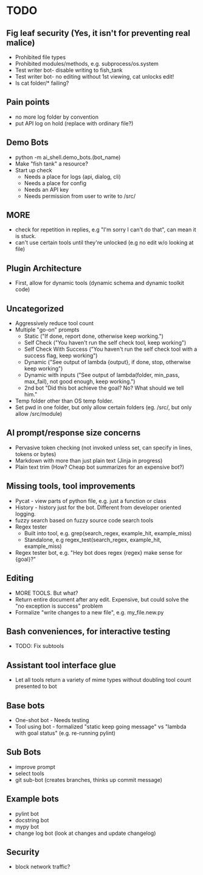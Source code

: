 # TODO

## Fig leaf security (Yes, it isn't for preventing real malice)
- Prohibited file types
- Prohibited modules/methods, e.g. subprocess/os.system
- Test writer bot- disable writing to fish_tank
- Test writer bot- no editing without 1st viewing, cat unlocks edit!
- Is cat folder/* failing?

## Pain points
- no more log folder by convention
- put API log on hold (replace with ordinary file?)

## Demo Bots

- python -m ai_shell.demo_bots.(bot_name)
- Make "fish tank" a resource?
- Start up check
  - Needs a place for logs (api, dialog, cli)
  - Needs a place for config
  - Needs an API key
  - Needs permission from user to write to /src/

## MORE

- check for repetition in replies, e.g "I'm sorry I can't do that", can mean it is stuck.
- can't use certain tools until they're unlocked (e.g no edit w/o looking at file)

## Plugin Architecture
- First, allow for dynamic tools (dynamic schema and dynamic toolkit code)

## Uncategorized

- Aggressively reduce tool count
- Multiple "go-on" prompts
  - Static ("If done, report done, otherwise keep working.")
  - Self Check ("You haven't run the self check tool, keep working")
  - Self Check With Success ("You haven't run the self check tool with a success flag, keep working")
  - Dynamic ("See output of lambda {output}, if done, stop, otherwise keep working")
  - Dynamic with inputs ("See output of lambda(folder, min_pass, max_fail), not good enough, keep working.")
  - 2nd bot "Did this bot achieve the goal? No? What should we tell him."
- Temp folder other than OS temp folder.
- Set pwd in one folder, but only allow certain folders (eg. /src/, but only allow /src/module)

## AI prompt/response size concerns

- Pervasive token checking (not invoked unless set, can specify in lines, tokens or bytes)
- Markdown with more than just plain text (Jinja in progress)
- Plain text trim (How? Cheap bot summarizes for an expensive bot?)

## Missing tools, tool improvements

- Pycat - view parts of python file, e.g. just a function or class
- History - history just for the bot. Different from developer oriented logging.
- fuzzy search based on fuzzy source code search tools
- Regex tester
  - Built into tool, e.g. grep(search_regex, example_hit, example_miss)
  - Standalone, e.g regex_test(search_regex, example_hit, example_miss)
- Regex tester bot, e.g. "Hey bot does regex {regex} make sense for {goal}?"

## Editing

- MORE TOOLS. But what?
- Return entire document after any edit. Expensive, but could solve the "no exception is success" problem
- Formalize "write changes to a new file", e.g. my_file.new.py

## Bash conveniences, for interactive testing

- TODO: Fix subtools

## Assistant tool interface glue

- Let all tools return a variety of mime types without doubling tool count presented to bot

## Base bots

- One-shot bot - Needs testing
- Tool using bot - formalized "static keep going message" vs "lambda with goal status" (e.g. re-running pylint)

## Sub Bots

- improve prompt
- select tools
- git sub-bot (creates branches, thinks up commit message)

## Example bots

- pylint bot
- docstring bot
- mypy bot
- change log bot (look at changes and update changelog)

## Security

- block network traffic?
